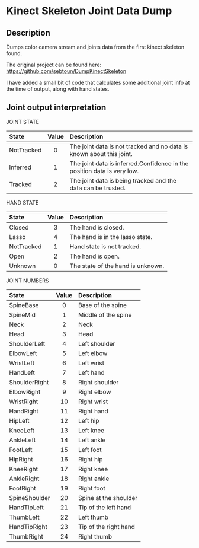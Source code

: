 # Kinect Skeleton Joint Data Dump #

## Description

Dumps color camera stream and joints data from the first kinect skeleton found.

The original project can be found here:
https://github.com/sebtoun/DumpKinectSkeleton

I have added a small bit of code that calculates some additional joint info at the time of output, along with hand states.

## Joint output interpretation

JOINT STATE

|State|Value|Description|
|:---|:---:|:---|
| NotTracked | 0 |	The joint data is not tracked and no data is known about this joint. |
| Inferred | 1 | The joint data is inferred.Confidence in the position data is very low. |
| Tracked | 2 |	The joint data is being tracked and the data can be trusted. |


HAND STATE

|State|Value|Description|
|:---|:---:|:---|
| Closed | 3 | The hand is closed. | 
| Lasso | 4 | The hand is in the lasso state. | 
| NotTracked | 1 | Hand state is not tracked. | 
| Open | 2 | The hand is open. | 
| Unknown | 0 | The state of the hand is unknown. | 


JOINT NUMBERS

|State|Value|Description|
|:---|:---:|:---|
| SpineBase | 0 | Base of the spine |
| SpineMid | 1 | Middle of the spine |
| Neck | 2 | Neck |
| Head | 3 | Head |
| ShoulderLeft | 4 | Left shoulder |
| ElbowLeft | 5 | Left elbow |
| WristLeft | 6 | Left wrist |
| HandLeft | 7 | Left hand |
| ShoulderRight | 8 | Right shoulder |
| ElbowRight | 9 | Right elbow |
| WristRight | 10 | Right wrist |
| HandRight | 11 | Right hand |
| HipLeft | 12 | Left hip |
| KneeLeft | 13 | Left knee |
| AnkleLeft | 14 | Left ankle |
| FootLeft | 15 | Left foot |
| HipRight | 16 | Right hip |
| KneeRight | 17 | Right knee |
| AnkleRight | 18 | Right ankle |
| FootRight | 19 | Right foot |
| SpineShoulder | 20 | Spine at the shoulder |
| HandTipLeft | 21 | Tip of the left hand |
| ThumbLeft | 22 | Left thumb |
| HandTipRight | 23 | Tip of the right hand |
| ThumbRight | 24 | Right thumb |

